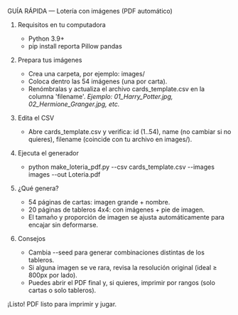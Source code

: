 
GUÍA RÁPIDA — Lotería con imágenes (PDF automático)

1) Requisitos en tu computadora
   - Python 3.9+
   - pip install reporta Pillow pandas

2) Prepara tus imágenes
   - Crea una carpeta, por ejemplo: images/
   - Coloca dentro las 54 imágenes (una por carta).
   - Renómbralas y actualiza el archivo cards_template.csv en la columna 'filename'.
     *Ejemplo: 01_Harry_Potter.jpg, 02_Hermione_Granger.jpg, etc.*

3) Edita el CSV
   - Abre cards_template.csv y verifica:
     id (1..54), name (no cambiar si no quieres), filename (coincide con tu archivo en images/).

4) Ejecuta el generador
   - python make_loteria_pdf.py --csv cards_template.csv --images images --out Loteria.pdf


5) ¿Qué genera?
   - 54 páginas de cartas: imagen grande + nombre.
   - 20 páginas de tableros 4x4: con imágenes + pie de imagen.
   - El tamaño y proporción de imagen se ajusta automáticamente para encajar sin deformarse.

6) Consejos
   - Cambia --seed para generar combinaciones distintas de los tableros.
   - Si alguna imagen se ve rara, revisa la resolución original (ideal ≥ 800px por lado).
   - Puedes abrir el PDF final y, si quieres, imprimir por rangos (solo cartas o solo tableros).

¡Listo! PDF listo para imprimir y jugar.
